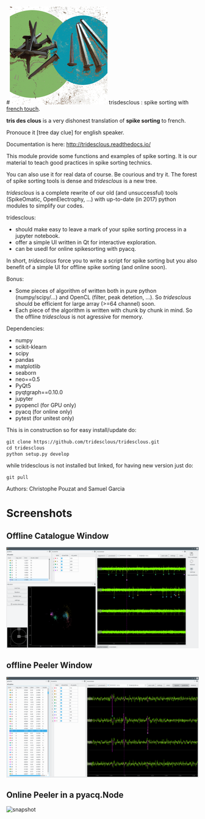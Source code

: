 #![tdc](tridesclous/gui/icons/png/main_icon.png)  trisdesclous : spike sorting with [french touch](https://fr.wikipedia.org/wiki/French_touch_(informatique)).



**tris des clous** is a very dishonest translation of **spike sorting** to french.

Pronouce it [tree day clue] for english speaker.

Documentation is here: http://tridesclous.readthedocs.io/

This module provide some functions and examples of spike sorting.
It is our material to teach good practices in spike sorting technics.

You can also use it for real data of course. Be courious and try it.
The forest of spike sorting tools is dense and *tridesclous* is a new tree.

*tridesclous* is a complete rewrite of our old (and unsuccessful) tools (SpikeOmatic, OpenElectrophy, ...)
with up-to-date (in 2017) python modules to simplify our codes.

tridesclous:
  * should make easy to leave a mark of your spike sorting process in
    a jupyter notebook.
  * offer a simple UI written in Qt for interactive exploration.
  * can be usedl for online spikesorting with pyacq.

In short, *tridesclous* force you to write a script for spike sorting but 
you also benefit of a simple UI for offline spike sorting (and online soon).

Bonus:
  * Some pieces of algorithm of written both in pure python (numpy/scipy/...) and OpenCL (filter, peak detetion, ...). So *tridesclous* should be efficient for large array (>=64 channel) soon.
  * Each piece of the algorithm is written with chunk by chunk in mind. So the offline *tridesclous* is not agressive for memory.
  
  
  

Dependencies:
  * numpy
  * scikit-klearn
  * scipy
  * pandas
  * matplotlib
  * seaborn
  * neo==0.5
  * PyQt5
  * pyqtgraph==0.10.0
  * jupyter
  * pyopencl (for GPU only)
  * pyacq (for online only)
  * pytest (for unitest only)

  

This is in construction so for easy install/update do:
```
git clone https://github.com/tridesclous/tridesclous.git
cd tridesclous
python setup.py develop
```

while tridesclous is not installed but linked, for having new version just do:
```
git pull
```



Authors: Christophe Pouzat and Samuel Garcia

# Screenshots

## Offline Catalogue Window
![snapshot](doc/img/snapshot_cataloguewindow.png)

## offline Peeler Window
![snapshot](doc/img/snapshot_peelerwindow.png)

## Online Peeler in a pyacq.Node
![snapshot](doc/img/online_tridesclous.gif)
